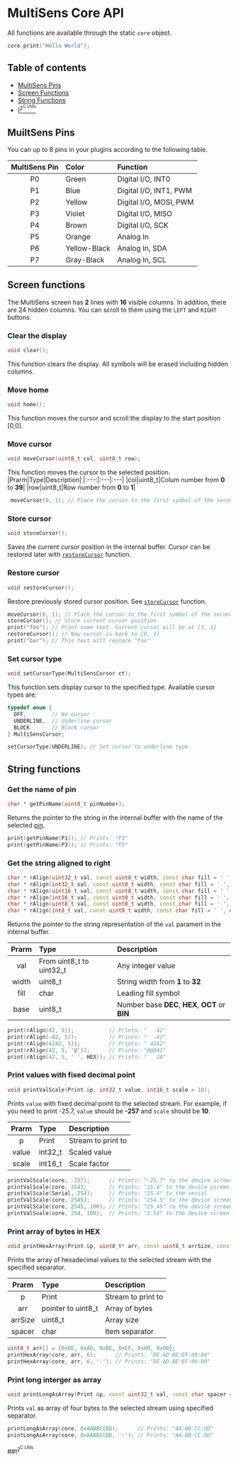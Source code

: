 # MultiSens Core API

All functions are available through the static `core` object.

```cpp
core.print("Hello World");
```

## Table of contents
* [MultiSens Pins](#multisens-pins)
* [Screen Functions](#screen-functions)
* [String Functions](#string-functions)
* [I<sup>2<sup>C Utils](#i2c-utils)

## MuiltSens Pins
You can up to 8 pins in your plugins according to the following table.

|MultiSens Pin|Color|Function|
|:---:|:---|:---|
|P0|Green|Digital I/O, INT0|
|P1|Blue|Digital I/O, INT1, PWM|
|P2|Yellow|Digital I/O, MOSI, PWM|
|P3|Violet|Digital I/O, MISO|
|P4|Brown|Digital I/O, SCK|
|P5|Orange|Analog In|
|P6|Yellow-Black|Analog In, SDA|
|P7|Gray-Black|Analog In, SCL|



## Screen functions
The MultiSens screen has **2** lines with **16** visible columns. In addition, there are 24 hidden 
columns. You can scroll to them using the `LEFT` and `RIGHT` buttons.


### Clear the display
```cpp
void clear();
```
This function clears the display. All symbols will be erased including hidden columns.


### Move home
```cpp
void home();
```
This function moves the cursor and scroll the display to the start position [0,0].


### Move cursor
```cpp
void moveCursor(uint8_t col, uint8_t row);
```
This function moves the cursor to the selected position.
|Prarm|Type|Description|
|:---:|:---|:---|
|col|uint8_t|Colum number from **0** to **39**|
|row|uint8_t|Row number from **0** to **1**|

```cpp
 moveCursor(0, 1); // Place the cursor to the first symbol of the second line.
```


### Store cursor
```cpp
void storeCursor();
```
Saves the current cursor position in the internal buffer. Cursor can be restored later 
with [`restoreCursor`](restore-cursor) function.


### Restore cursor
```cpp
void restoreCursor();
```
Restore previously stored cursor position. See  [`storeCursor`](store-cursor) function.

```cpp
moveCursor(0, 1); // Place the cursor to the first symbol of the second line.
storeCursor(); // Store current cursor position
print("foo"); // Print some text. Current cursor will be at [3, 1]
restoreCursor(); // Now cursor is back to [0, 1]
print("bar"); // This text will replace "foo"

```

### Set cursor type
```cpp
void setCursorType(MultiSensCursor ct);
```
This function sets display cursor to the specified type.
Available cursor types are:

```cpp
typedef enum {
  OFF,        // No cursor
  UNDERLINE,  // Underline cursor
  BLOCK       // Block cursor
} MultiSensCursor;

```

```cpp
setCursorType(UNDERLINE); // Set cursor to underline type
```



## String functions

### Get the name of pin
```cpp
char * getPinName(uint8_t pinNumber);
```

Returns the pointer to the string in the internal buffer with the name of the selected [pin](#muiltsens-pins). 
```cpp
print(getPinName(P1)); // Prints: "P1"
print(getPinName(P3)); // Prints: "P3"
```

### Get the string aligned to right
```cpp
char * rAlign(uint32_t val, const uint8_t width, const char fill = ' ', uint8_t base = DEC);
char * rAlign(int32_t val, const uint8_t width, const char fill = ' ', uint8_t base = DEC);
char * rAlign(uint16_t val, const uint8_t width, const char fill = ' ', uint8_t base = DEC);
char * rAlign(int16_t val, const uint8_t width, const char fill = ' ', uint8_t base = DEC);
char * rAlign(uint8_t val, const uint8_t width, const char fill = ' ', uint8_t base = DEC);
char * rAlign(int8_t val, const uint8_t width, const char fill = ' ', uint8_t base = DEC);
```

Returns the pointer to the string representation of the `val` paramert in the internal buffer. 

|Prarm|Type|Description|
|:---:|:---|:---|
|val|From uint8_t to uint32_t|Any integer value|
|width|uint8_t|String width from **1** to **32**|
|fill|char|Leading fill symbol|
|base|uint8_t|Number base **DEC**, **HEX**, **OCT** or **BIN**|

```cpp
print(rAlign(42, 5));           // Prints: "   42"
print(rAlign(-42, 5));          // Prints: "  -42"
print(rAlign(4242, 5));         // Prints: " 4242"
print(rAlign(42, 5, '@'));      // Prints: "@@@42"
print(rAlign(42, 5, ' ', HEX)); // Prints: "   2A"
```


### Print values with fixed decimal point
```cpp
void printValScale(Print &p, int32_t value, int16_t scale = 10);
```

Prints `value` with fixed decimal point to the selected stream.
For example, if you need to print -25.7, `value` should be **-257** and `scale` should be **10**.

|Prarm|Type|Description|
|:---:|:---|:---|
|p|Print|Stream to print to|
|value|int32_t|Scaled value|
|scale|int16_t|Scale factor|

```cpp
printValScale(core, -257);      // Prints: "-25.7" to the device screen
printValScale(core, 254);       // Prints: "25.4" to the device screen
printValScale(Serial, 254);     // Prints: "25.4" to the serial
printValScale(core, 2545);      // Prints: "254.5" to the device screen
printValScale(core, 2545, 100); // Prints: "25.45" to the device screen
printValScale(core, 254, 100);  // Prints: "2.54" to the device screen
```


### Print array of bytes in HEX
```cpp
void printHexArray(Print &p, uint8_t* arr, const uint8_t arrSize, const char spacer = ':');   
```

Prints the array of hexadecimal values to the selected stream with the specified separator.

|Prarm|Type|Description|
|:---:|:---|:---|
|p|Print|Stream to print to|
|arr|pointer to uint8_t|Array of bytes|
|arrSize|uint8_t|Array size|
|spacer|char|Item separator|

```cpp
uint8_t arr[] = {0xDE, 0xAD, 0xBE, 0xEF, 0x00, 0x00};
printHexArray(core, arr, 6);      // Prints: "DE:AD:BE:EF:00:00"
printHexArray(core, arr, 6, '-'); // Prints: "DE-AD-BE-EF-00-00"
```


### Print long interger as array
```cpp
void printLongAsArray(Print &p, const uint32_t val, const char spacer = ':');
```

Prints `val` as array of four bytes to the selected stream using specified separator.

```cpp
printLongAsArray(core, 0xAABBCCDD);      // Prints: "AA:BB:CC:DD"
printLongAsArray(core, 0xAABBCCDD, '-'); // Prints: "AA-BB-CC-DD"
```


##I<sup>2<sup>C Utils